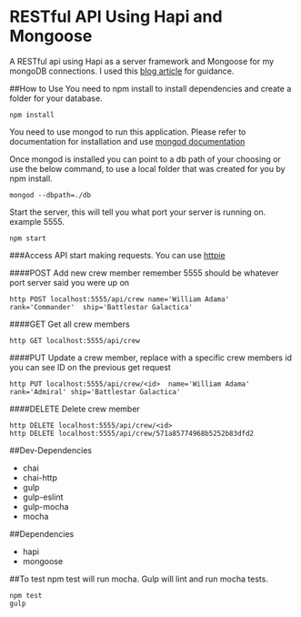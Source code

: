 # RESTful API Using Hapi and Mongoose
A RESTful api using Hapi as a server framework and Mongoose for my mongoDB connections. I used this [blog article](http://www.tothenew.com/blog/build-restful-api-using-node-and-hapi/) for guidance.

##How to Use
You need to npm install to install dependencies and create a folder for your database.
```
npm install

```
You need to use mongod to run this application. Please refer to documentation for installation and use [mongod documentation](https://docs.mongodb.org/manual/reference/program/mongod/)

Once mongod is installed you can point to a db path of your choosing or use the below command, to use a local folder that was created for you by npm install.

```
mongod --dbpath=./db

```
Start the server, this will tell you what port your server is running on. example 5555.
```
npm start

```

###Access API
start making requests. You can use [httpie](https://github.com/jkbrzt/httpie)

####POST
Add new crew member remember 5555 should be whatever port server said you were up on
```
http POST localhost:5555/api/crew name='William Adama' rank='Commander'  ship='Battlestar Galactica'
```
####GET
Get all crew members
```
http GET localhost:5555/api/crew

```
####PUT
Update a crew member, replace <id> with a specific crew members id you can see ID on the previous get request

```
http PUT localhost:5555/api/crew/<id>  name='William Adama' rank='Admiral' ship='Battlestar Galactica'
```
####DELETE
Delete crew member
```
http DELETE localhost:5555/api/crew/<id>
http DELETE localhost:5555/api/crew/571a85774968b5252b83dfd2

```

##Dev-Dependencies
* chai
* chai-http
* gulp
* gulp-eslint
* gulp-mocha
* mocha

##Dependencies
* hapi
* mongoose

##To test
npm test will run mocha. Gulp will lint and run mocha tests.
```
npm test
gulp
```
